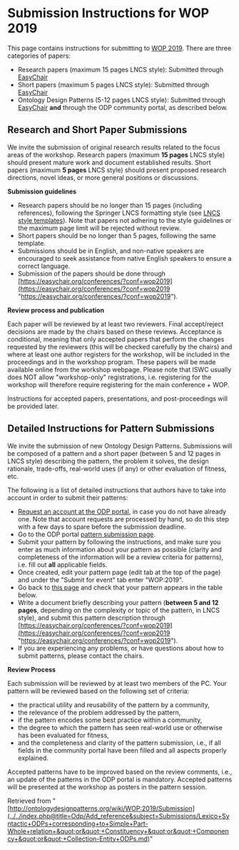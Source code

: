#   Submission Instructions for WOP 2019


This page contains instructions for submitting to [WOP 2019](../../WOP/2019.1.md "WOP:2019"). There are three categories of papers:



* Research papers (maximum 15 pages LNCS style): Submitted through [EasyChair](https://easychair.org/conferences/?conf=wop2019 "https://easychair.org/conferences/?conf=wop2019")
* Short papers (maximum 5 pages LNCS style): Submitted through [EasyChair](https://easychair.org/conferences/?conf=wop2019 "https://easychair.org/conferences/?conf=wop2019")
* Ontology Design Patterns (5-12 pages LNCS style): Submitted through [EasyChair](https://easychair.org/conferences/?conf=wop2019 "https://easychair.org/conferences/?conf=wop2019") __and__ through the ODP community portal, as described below.


##   Research and Short Paper Submissions


We invite the submission of original research results related to the focus areas of the workshop. Research papers (maximum __15 pages__ LNCS style) should present mature work and document established results. Short papers (maximum __5 pages__ LNCS style) should present proposed research directions, novel ideas, or more general positions or discussions.


__Submission guidelines__



* Research papers should be no longer than 15 pages (including references), following the Springer LNCS formatting style (see [LNCS style templates](http://www.springer.com/computer/lncs?SGWID=0-164-6-793341-0 "http://www.springer.com/computer/lncs?SGWID=0-164-6-793341-0")). Note that papers not adhering to the style guidelines or the maximum page limit will be rejected without review.
* Short papers should be no longer than 5 pages, following the same template.
* Submissions should be in English, and non-native speakers are encouraged to seek assistance from native English speakers to ensure a correct language.
* Submission of the papers should be done through [https://easychair.org/conferences/?conf=wop2019](https://easychair.org/conferences/?conf=wop2019 "https://easychair.org/conferences/?conf=wop2019").


__Review process and publication__


Each paper will be reviewed by at least two reviewers. Final accept/reject decisions are made by the chairs based on these reviews. Acceptance is conditional, meaning that only accepted papers that perform the changes requested by the reviewers (this will be checked carefully by the chairs) and where at least one author registers for the workshop, will be included in the proceedings and in the workshop program. These papers will be made available online from the workshop webpage. Please note that ISWC usually does NOT allow "workshop-only" registrations, i.e. registering for the workshop will therefore require registering for the main conference + WOP.


Instructions for accepted papers, presentations, and post-proceedings will be provided later.



##   Detailed Instructions for Pattern Submissions


We invite the submission of new Ontology Design Patterns. Submissions will be composed of a pattern and a short paper (between 5 and 12 pages in LNCS style) describing the pattern, the problem it solves, the design rationale, trade-offs, real-world uses (if any) or other evaluation of fitness, etc.


The following is a list of detailed instructions that authors have to take into account in order to submit their patterns: 



* [Request an account at the ODP portal](http://ontologydesignpatterns.org/wiki/Special:RequestAccount "Special:RequestAccount"), in case you do not have already one. Note that account requests are processed by hand, so do this step with a few days to spare before the submission deadline.
* Go to the ODP portal  [pattern submission page](../../Submissions/SubmitAPattern.md "Submissions:SubmitAPattern").
* Submit your pattern by following the instructions, and make sure you enter as much information about your pattern as possible (clarity and completeness of the information will be a review criteria for patterns), i.e. fill out __all__ applicable fields.
* Once created, edit your pattern page (edit tab at the top of the page) and under the "Submit for event" tab enter "WOP:2019".
* Go back to  [this page](../../index.php@title=Odp/Add_reference&subject=Submissions/Lexico+Syntactic+ODPs+corresponding+to+Simple+Part-Whole+relation+&quot;or&quot;+Constituency+&quot;or&quot;+Componency+&quot;or&quot;+Collection-Entity+ODPs.md#Pattern_Submissions "WOP:2019/Submission") and check that your pattern appears in the table below.
* Write a document briefly describing your pattern (__between 5 and 12 pages__, depending on the complexity or topic of the pattern, in LNCS style), and submit this pattern description through [https://easychair.org/conferences/?conf=wop2019](https://easychair.org/conferences/?conf=wop2019 "https://easychair.org/conferences/?conf=wop2019").
* If you are experiencing any problems, or have questions about how to submit patterns, please contact the chairs.


__Review Process__


Each submission will be reviewed by at least two members of the PC. Your pattern will be reviewed based on the following set of criteria:



* the practical utility and reusability of the pattern by a community,
* the relevance of the problem addressed by the pattern,
* if the pattern encodes some best practice within a community,
* the degree to which the pattern has seen real-world use or otherwise has been evaluated for fitness,
* and the completeness and clarity of the pattern submission, i.e., if all fields in the community portal have been filled and all aspects properly explained.


Accepted patterns have to be improved based on the review comments, i.e., an update of the patterns in the ODP portal is mandatory. Accepted patterns will be presented at the workshop as posters in the pattern session.





Retrieved from "[http://ontologydesignpatterns.org/wiki/WOP:2019/Submission](../../index.php@title=Odp/Add_reference&subject=Submissions/Lexico+Syntactic+ODPs+corresponding+to+Simple+Part-Whole+relation+&quot;or&quot;+Constituency+&quot;or&quot;+Componency+&quot;or&quot;+Collection-Entity+ODPs.md)"